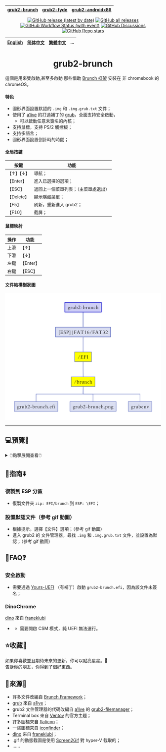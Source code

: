 [grub2-brunch](https://github.com/M-L-P/grub2-brunch)|[grub2-fyde](https://github.com/M-L-P/grub2-fyde)|[grub2-androidx86](https://github.com/M-L-P/grub2-androidx86)
-|-|-

<div align="center">

[![GitHub release (latest by date)](https://img.shields.io/github/v/release/M-L-P/grub2-brunch)](https://github.com/M-L-P/grub2-brunch/releases/latest)
[![GitHub all releases](https://img.shields.io/github/downloads/M-L-P/grub2-brunch/total)](https://github.com/M-L-P/grub2-brunch/releases)
[![GitHub Workflow Status (with event)](https://img.shields.io/github/actions/workflow/status/M-L-P/grub2-brunch/%E6%9E%84%E5%BB%BA.yml)](https://github.com/M-L-P/grub2-brunch/actions/workflows/%E6%9E%84%E5%BB%BA.yml)
[![GitHub Discussions](https://img.shields.io/github/discussions/M-L-P/grub2-brunch)](https://github.com/M-L-P/grub2-brunch/discussions)
[![GitHub Repo stars](https://img.shields.io/github/stars/M-L-P/grub2-brunch?style=social)](https://github.com/M-L-P/grub2-brunch/stargazers)

</div>

[English](README.md)|[简体中文](README-自述文件.md)|[繁體中文](README-繁體中文.md)|...
--|--|--|--

<h1 align="center">grub2-brunch</h1>

這個是用來雙啟動,甚至多啟動 那些借助 [Brunch 框架](https://github.com/sebanc/brunch) 安裝在 非 chromebook 的 chromeOS。
#### 特色
- 圖形界面設置默認的 `.img` 和 `.img.grub.txt` 文件；
- 使用了 [a1ive](https://github.com/a1ive) 的打過補丁的 [grub](https://github.com/a1ive/grub)，全面支持安全啟動，
  - 可以啟動任意未簽名的內核；
- 支持鼠標，支持 PS/2 觸控板；
- 支持多語言；
- 圖形界面設置倒計時的時間；

#### 全局按鍵

按鍵|功能
-|-
【↑】【↓】|導航；
【Enter】|進入已選擇的選項；
【ESC】|返回上一個菜單列表；（主菜單處退出）
【Delete】|顯示隱藏菜單；
【F5】|刷新，重新進入 grub2；
【F10】|截屏；

#### 鼠標映射

操作|功能
-|-
上滑|【↑】
下滑|【↓】
左鍵|【Enter】
右鍵|【ESC】

#### 文件結構樹狀圖
<img src="https://raw.githubusercontent.com/M-L-P/.github/main/screenshots/grub2-brunch/grub2-brunch.png">

-----------------------------------------------------------------------------------------------------------------------------------
## 💻️預覽👀

<details>
<summary>🖱️點擊展開查看🖱️</summary>

### 1024x768
<img src="https://raw.githubusercontent.com/M-L-P/.github/main/screenshots/grub2-brunch/繁體中文/繁體中文.gif">

#### 1920x1080
<img src="https://raw.githubusercontent.com/M-L-P/.github/main/screenshots/grub2-brunch/繁體中文/1080p-menu.png">
<img src="https://raw.githubusercontent.com/M-L-P/.github/main/screenshots/grub2-brunch/繁體中文/1080p-settings.png">
</details>

## 🧭指南⬇️

### 復製到 ESP 分區
- 復製文件夾 `zip: EFI/brunch` 到 `ESP: \EFI`；
### 設置默認文件（參考 gif 動圖）
- 根據提示，選擇【文件】選項；（參考 gif 動圖）
- 進入 grub2 的 文件管理器，尋找 `.img` 和 `.img.grub.txt` 文件，並設置為默認；（參考 gif 動圖）

## 📝FAQ❓️

### 安全啟動
- 需要通過 [Yours-UEFI](https://github.com/M-L-P/Yours-UEFI) （有補丁）啟動 `grub2-brunch.efi`，因為該文件未簽名；

### DinoChrome
[dino](https://github.com/franeklubi/dino) 來自 [franeklubi](https://github.com/franeklubi)
- - 需要開啟 CSM 模式，純 UEFI 無法運行。

## ⭐收藏🌟
如果你喜歡並且期待未來的更新，你可以點亮星星。💫<br/>
告訴你的朋友，你得到了個好東西。

## 🎉來源🎊
- 許多文件改編自 [Brunch Framework](https://github.com/sebanc/brunch)；
- [grub](https://github.com/a1ive/grub) 來自 [a1ive](https://github.com/a1ive)；
- grub2 文件管理器的代碼改編自 [a1ive](https://github.com/a1ive) 的 [grub2-filemanager](https://github.com/a1ive/grub2-filemanager)；
- Terminal box 來自 [Ventoy](https://github.com/ventoy/Ventoy) 的官方主題；
- 許多圖標來自 [flaticon](https://www.flaticon.com/)；
- 一些圖標來自 [iconfinder](https://www.iconfinder.com/)；
- [dino](https://github.com/franeklubi/dino) 來自 [franeklubi](https://github.com/franeklubi)；
- .gif 的動態截圖是使用 [Screen2Gif](https://github.com/NickeManarin/ScreenToGif) 對 hyper-V 截取的；
- ……